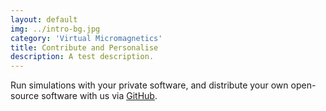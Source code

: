 ```yaml
---
layout: default
img: ../intro-bg.jpg
category: 'Virtual Micromagnetics'
title: Contribute and Personalise
description: A test description.
---
```


Run simulations with your private software, and distribute your own open-source
software with us via
[GitHub](https://www.github.com/fangohr/virtualmicromagnetics).